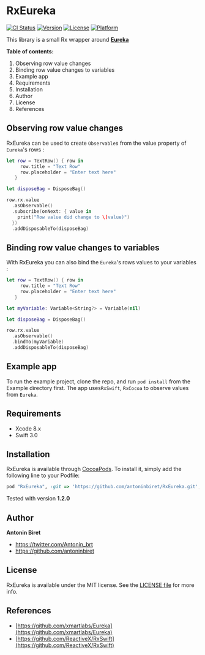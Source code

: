 # RxEureka

[![CI Status](http://img.shields.io/travis/antoninbiret/RxEureka.svg?style=flat)](https://travis-ci.org/antoninbiret/RxEureka)
[![Version](https://img.shields.io/cocoapods/v/RxEureka.svg?style=flat)](http://cocoapods.org/pods/RxEureka)
[![License](https://img.shields.io/cocoapods/l/RxEureka.svg?style=flat)](http://cocoapods.org/pods/RxEureka)
[![Platform](https://img.shields.io/cocoapods/p/RxEureka.svg?style=flat)](http://cocoapods.org/pods/RxEureka)

This library is a small Rx wrapper around [__Eureka__](https://eurekacommunity.github.io)

**Table of contents:**

1. Observing row value changes
2. Binding row value changes to variables
3. Example app
4. Requirements
5. Installation
6. Author
7. License
8. References

## Observing row value changes

RxEureka can be used to create `Observable`s from the value property of `Eureka`'s rows :

```swift
let row = TextRow() { row in
     row.title = "Text Row"
     row.placeholder = "Enter text here"
   }

let disposeBag = DisposeBag()

row.rx.value
  .asObservable()
  .subscribe(onNext: { value in
    print("Row value did change to \(value)")
  })
  .addDisposableTo(disposeBag)
```

## Binding row value changes to variables

With RxEureka you can also bind the `Eureka`'s rows values to your variables :

```swift
let row = TextRow() { row in
     row.title = "Text Row"
     row.placeholder = "Enter text here"
   }

let myVariable: Variable<String?> = Variable(nil)

let disposeBag = DisposeBag()

row.rx.value
  .asObservable()
  .bindTo(myVariable)
  .addDisposableTo(disposeBag)
```

## Example app

To run the example project, clone the repo, and run `pod install` from the Example directory first.
The app uses`RxSwift`, `RxCocoa` to observe values from `Eureka`.

## Requirements

* Xcode 8.x
* Swift 3.0

## Installation

RxEureka is available through [CocoaPods](http://cocoapods.org). To install
it, simply add the following line to your Podfile:

```ruby
pod "RxEureka", :git => 'https://github.com/antoninbiret/RxEureka.git', :branch => 'master'
```

Tested with version __1.2.0__

## Author

__Antonin Biret__
* https://twitter.com/Antonin_brt
* https://github.com/antoninbiret

## License

RxEureka is available under the MIT license. See the [LICENSE file](LICENSE.md) for more info.

## References

* [https://github.com/xmartlabs/Eureka](https://github.com/xmartlabs/Eureka)
* [https://github.com/ReactiveX/RxSwift](https://github.com/ReactiveX/RxSwift)
